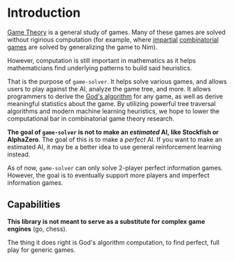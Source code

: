 # Introduction

[Game Theory](https://en.wikipedia.org/wiki/Game_theory) is a general study of games. Many of these games are solved without rigirious computation (for example, where [impartial](https://en.wikipedia.org/wiki/Impartial_game) [combinatorial games](https://en.wikipedia.org/wiki/Combinatorial_game_theory) are solved by generalizing the game to Nim).

However, computation is still important in mathematics as it helps mathematicians find underlying patterns to build said heuristics.

That is the purpose of `game-solver`. It helps solve various games, and allows users to play against the AI, analyze the game tree, and more. It allows programmers to derive the [God's algorithm](https://en.wikipedia.org/wiki/God%27s_algorithm) for any game, as well as derive meaningful statistics about the game. By utilizing powerful tree traversal algorithms and modern machine learning heuristics, we hope to lower the computational bar in combinatorial game theory research.

**The goal of `game-solver` is not to make an *estimated* AI, like Stockfish or AlphaZero**. The goal of this is to make a *perfect* AI. If you want to make an estimated AI, it may be a better idea to use general reinforcement learning instead.

As of now, `game-solver` can only solve 2-player perfect information games. However, the goal is to eventually support more players and imperfect information games.

## Capabilities

**This library is not meant to serve as a substitute for complex game engines** (go, chess).

The thing it does right is God's algorithm computation, to find perfect, full play for generic games.
